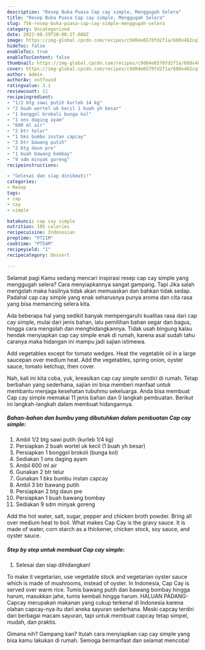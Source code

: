 ```yaml
---
description: "Resep Buka Puasa Cap cay simple, Menggugah Selera"
title: "Resep Buka Puasa Cap cay simple, Menggugah Selera"
slug: 756-resep-buka-puasa-cap-cay-simple-menggugah-selera
category: Uncategorized
date: 2022-08-29T20:08:27.608Z
image: https://img-global.cpcdn.com/recipes/c9d04e6570fd2f1a/680x482cq70/cap-cay-simple-foto-resep-utama.jpg
hideToc: false
enableToc: true
enableTocContent: false
thumbnail: https://img-global.cpcdn.com/recipes/c9d04e6570fd2f1a/680x482cq70/cap-cay-simple-foto-resep-utama.jpg
cover: https://img-global.cpcdn.com/recipes/c9d04e6570fd2f1a/680x482cq70/cap-cay-simple-foto-resep-utama.jpg
author: Admin
authorAv: notfound
ratingvalue: 3.1
reviewcount: 11
recipeingredient:
- "1/2 btg sawi putih kurleb 14 kg"
- "2 buah wortel uk kecil 1 buah yh besar"
- "1 bonggol brokoli bunga kol"
- "1 ons daging ayam"
- "600 ml air"
- "2 btr telur"
- "1 bks bumbu instan capcay"
- "3 btr bawang putih"
- "2 btg daun pre"
- "1 buah bawang bombay"
- "9 sdm minyak goreng"
recipeinstructions:

- "Selesai dan siap dinikmati!"
categories:
- Resep
tags:
- cap
- cay
- simple

katakunci: cap cay simple 
nutrition: 105 calories
recipecuisine: Indonesian
preptime: "PT21M"
cooktime: "PT54M"
recipeyield: "1"
recipecategory: Dessert

---
```



Selamat pagi Kamu sedang mencari inspirasi resep cap cay simple yang menggugah selera? Cara menyiapkannya sangat gampang. Tapi Jika salah mengolah maka hasilnya tidak akan memuaskan dan bahkan tidak sedap. Padahal cap cay simple yang enak seharusnya punya aroma dan cita rasa yang bisa memancing selera kita.


Ada beberapa hal yang sedikit banyak mempengaruhi kualitas rasa dari cap cay simple, mulai dari jenis bahan, lalu pemilihan bahan segar dan bagus, hingga cara mengolah dan menghidangkannya. Tidak usah bingung kalau hendak menyiapkan cap cay simple enak di rumah, karena asal sudah tahu caranya maka hidangan ini mampu jadi sajian istimewa.

Add vegetables except for tomato wedges. Heat the vegetable oil in a large saucepan over medium heat. Add the vegetables, spring onion, oyster sauce, tomato ketchup, then cover.


Nah, kali ini kita coba, yuk, kreasikan cap cay simple sendiri di rumah. Tetap berbahan yang sederhana, sajian ini bisa memberi manfaat untuk membantu menjaga kesehatan tubuhmu sekeluarga. Anda bisa membuat Cap cay simple memakai 11 jenis bahan dan 0 langkah pembuatan. Berikut ini langkah-langkah dalam membuat hidangannya.

<!--inarticleads1-->

##### Bahan-bahan dan bumbu yang dibutuhkan dalam pembuatan Cap cay simple:

1. Ambil 1/2 btg sawi putih (kurleb 1/4 kg)
1. Persiapkan 2 buah wortel uk kecil (1 buah yh besar)
1. Persiapkan 1 bonggol brokoli (bunga kol)
1. Sediakan 1 ons daging ayam
1. Ambil 600 ml air
1. Gunakan 2 btr telur
1. Gunakan 1 bks bumbu instan capcay
1. Ambil 3 btr bawang putih
1. Persiapkan 2 btg daun pre
1. Persiapkan 1 buah bawang bombay
1. Sediakan 9 sdm minyak goreng


Add the hot water, salt, sugar, pepper and chicken broth powder. Bring all over medium heat to boil. What makes Cap Cay is the gravy sauce. It is made of water, corn starch as a thickener, chicken stock, soy sauce, and oyster sauce. 

<!--inarticleads2-->

##### Step by step untuk membuat Cap cay simple:


1. Selesai dan siap dihidangkan!

To make it vegetarian, use vegetable stock and vegetarian oyster sauce which is made of mushrooms, instead of oyster. In Indonesia, Cap Cay is served over warm rice. Tumis bawang putih dan bawang bombay hingga harum, masukkan jahe, tumis kembali hingga harum. HALUAN PADANG-Capcay merupakan makanan yang cukup terkenal di Indonesia karena olahan capcay-nya itu dari aneka sayuran sederhana. Meski capcay terdiri dari berbagai macam sayuran, tapi untuk membuat capcay tetap simpel, mudah, dan praktis. 

Gimana nih? Gampang kan? Itulah cara menyiapkan cap cay simple yang bisa kamu lakukan di rumah. Semoga bermanfaat dan selamat mencoba!
